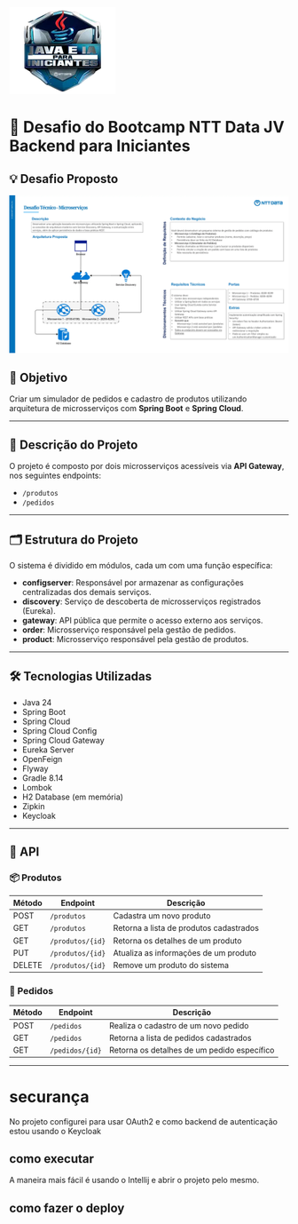 ![Logo do Desafio](diagrams/logo.webp)

# 🚀 Desafio do Bootcamp NTT Data JV Backend para Iniciantes

## 💡 Desafio Proposto

![Imagem do Desafio](diagrams/desafio.webp)

## 🎯 Objetivo

Criar um simulador de pedidos e cadastro de produtos utilizando arquitetura de microsserviços com **Spring Boot** e **Spring Cloud**.

---

## 🧱 Descrição do Projeto

O projeto é composto por dois microsserviços acessíveis via **API Gateway**, nos seguintes endpoints:

- `/produtos`
- `/pedidos`

---

## 🗂️ Estrutura do Projeto

O sistema é dividido em módulos, cada um com uma função específica:

- **configserver**: Responsável por armazenar as configurações centralizadas dos demais serviços.
- **discovery**: Serviço de descoberta de microsserviços registrados (Eureka).
- **gateway**: API pública que permite o acesso externo aos serviços.
- **order**: Microsserviço responsável pela gestão de pedidos.
- **product**: Microsserviço responsável pela gestão de produtos.

---

## 🛠️ Tecnologias Utilizadas

- Java 24
- Spring Boot
- Spring Cloud
- Spring Cloud Config
- Spring Cloud Gateway
- Eureka Server
- OpenFeign
- Flyway
- Gradle 8.14
- Lombok
- H2 Database (em memória)
- Zipkin
- Keycloak

---

## 📡 API

### 📦 Produtos

| Método | Endpoint          | Descrição                                 |
|--------|-------------------|-------------------------------------------|
| POST   | `/produtos`       | Cadastra um novo produto                  |
| GET    | `/produtos`       | Retorna a lista de produtos cadastrados   |
| GET    | `/produtos/{id}`  | Retorna os detalhes de um produto         |
| PUT    | `/produtos/{id}`  | Atualiza as informações de um produto     |
| DELETE | `/produtos/{id}`  | Remove um produto do sistema              |

### 🧾 Pedidos

| Método | Endpoint         | Descrição                                  |
|--------|------------------|--------------------------------------------|
| POST   | `/pedidos`       | Realiza o cadastro de um novo pedido       |
| GET    | `/pedidos`       | Retorna a lista de pedidos cadastrados     |
| GET    | `/pedidos/{id}`  | Retorna os detalhes de um pedido específico|

---

# securança

No projeto configurei para usar OAuth2 e como backend de autenticação estou usando o Keycloak

## como executar 

A maneira mais fácil é usando o Intellij e abrir o projeto pelo mesmo.

## como fazer o deploy



